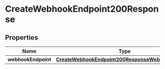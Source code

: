

# CreateWebhookEndpoint200Response


## Properties

| Name | Type | Description | Notes |
|------------ | ------------- | ------------- | -------------|
|**webhookEndpoint** | [**CreateWebhookEndpoint200ResponseWebhookEndpoint**](CreateWebhookEndpoint200ResponseWebhookEndpoint.md) |  |  |



